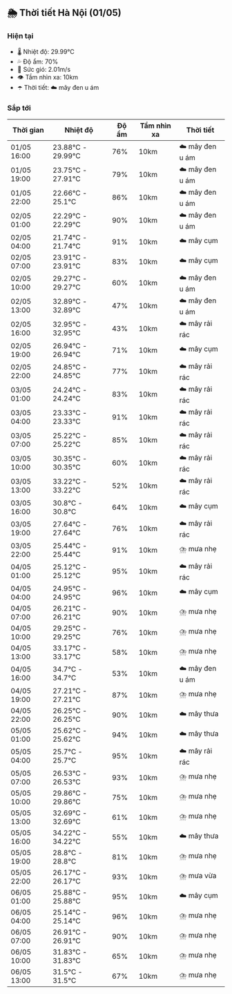## 🌦️ Thời tiết Hà Nội (01/05)

### Hiện tại

- 🌡️ Nhiệt độ: 29.99℃
- 💦 Độ ẩm: 70%
- 💨 Sức gió: 2.01m/s
- 👁️ Tầm nhìn xa: 10km
- ☂️ Thời tiết: ☁️ mây đen u ám

### Sắp tới

| Thời gian | Nhiệt độ | Độ ẩm | Tầm nhìn xa | Thời tiết |
| --- | --- | --- | --- | --- |
| 01/05 16:00 | 23.88℃ - 29.99℃ | 76% | 10km | ☁️ mây đen u ám |
| 01/05 19:00 | 23.75℃ - 27.91℃ | 79% | 10km | ☁️ mây đen u ám |
| 01/05 22:00 | 22.66℃ - 25.1℃ | 86% | 10km | ☁️ mây đen u ám |
| 02/05 01:00 | 22.29℃ - 22.29℃ | 90% | 10km | ☁️ mây đen u ám |
| 02/05 04:00 | 21.74℃ - 21.74℃ | 91% | 10km | ☁️ mây cụm |
| 02/05 07:00 | 23.91℃ - 23.91℃ | 83% | 10km | ☁️ mây cụm |
| 02/05 10:00 | 29.27℃ - 29.27℃ | 60% | 10km | ☁️ mây đen u ám |
| 02/05 13:00 | 32.89℃ - 32.89℃ | 47% | 10km | ☁️ mây đen u ám |
| 02/05 16:00 | 32.95℃ - 32.95℃ | 43% | 10km | ☁️ mây rải rác |
| 02/05 19:00 | 26.94℃ - 26.94℃ | 71% | 10km | ☁️ mây cụm |
| 02/05 22:00 | 24.85℃ - 24.85℃ | 77% | 10km | ☁️ mây rải rác |
| 03/05 01:00 | 24.24℃ - 24.24℃ | 83% | 10km | ☁️ mây rải rác |
| 03/05 04:00 | 23.33℃ - 23.33℃ | 91% | 10km | ☁️ mây rải rác |
| 03/05 07:00 | 25.22℃ - 25.22℃ | 85% | 10km | ☁️ mây rải rác |
| 03/05 10:00 | 30.35℃ - 30.35℃ | 60% | 10km | ☁️ mây rải rác |
| 03/05 13:00 | 33.22℃ - 33.22℃ | 52% | 10km | ☁️ mây rải rác |
| 03/05 16:00 | 30.8℃ - 30.8℃ | 64% | 10km | ☁️ mây cụm |
| 03/05 19:00 | 27.64℃ - 27.64℃ | 76% | 10km | ☁️ mây rải rác |
| 03/05 22:00 | 25.44℃ - 25.44℃ | 91% | 10km | ⛈️ mưa nhẹ |
| 04/05 01:00 | 25.12℃ - 25.12℃ | 95% | 10km | ☁️ mây rải rác |
| 04/05 04:00 | 24.95℃ - 24.95℃ | 96% | 10km | ☁️ mây cụm |
| 04/05 07:00 | 26.21℃ - 26.21℃ | 90% | 10km | ⛈️ mưa nhẹ |
| 04/05 10:00 | 29.25℃ - 29.25℃ | 76% | 10km | ⛈️ mưa nhẹ |
| 04/05 13:00 | 33.17℃ - 33.17℃ | 58% | 10km | ⛈️ mưa nhẹ |
| 04/05 16:00 | 34.7℃ - 34.7℃ | 53% | 10km | ☁️ mây đen u ám |
| 04/05 19:00 | 27.21℃ - 27.21℃ | 87% | 10km | ⛈️ mưa nhẹ |
| 04/05 22:00 | 26.25℃ - 26.25℃ | 90% | 10km | ☁️ mây thưa |
| 05/05 01:00 | 25.62℃ - 25.62℃ | 94% | 10km | ☁️ mây thưa |
| 05/05 04:00 | 25.7℃ - 25.7℃ | 95% | 10km | ☁️ mây rải rác |
| 05/05 07:00 | 26.53℃ - 26.53℃ | 93% | 10km | ⛈️ mưa nhẹ |
| 05/05 10:00 | 29.86℃ - 29.86℃ | 75% | 10km | ⛈️ mưa nhẹ |
| 05/05 13:00 | 32.69℃ - 32.69℃ | 61% | 10km | ⛈️ mưa nhẹ |
| 05/05 16:00 | 34.22℃ - 34.22℃ | 55% | 10km | ☁️ mây thưa |
| 05/05 19:00 | 28.8℃ - 28.8℃ | 81% | 10km | ⛈️ mưa nhẹ |
| 05/05 22:00 | 26.17℃ - 26.17℃ | 93% | 10km | ⛈️ mưa vừa |
| 06/05 01:00 | 25.88℃ - 25.88℃ | 95% | 10km | ☁️ mây cụm |
| 06/05 04:00 | 25.14℃ - 25.14℃ | 96% | 10km | ⛈️ mưa nhẹ |
| 06/05 07:00 | 26.91℃ - 26.91℃ | 90% | 10km | ⛈️ mưa nhẹ |
| 06/05 10:00 | 31.83℃ - 31.83℃ | 65% | 10km | ⛈️ mưa nhẹ |
| 06/05 13:00 | 31.5℃ - 31.5℃ | 67% | 10km | ⛈️ mưa nhẹ |
